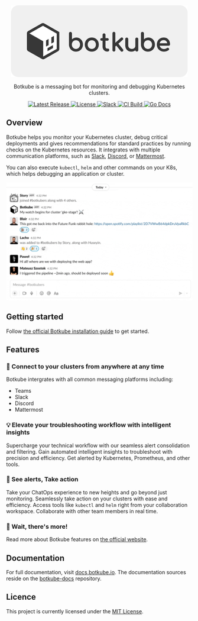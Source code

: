 <p align="center">
  <a href="https://botkube.io">
    <img src="./docs/assets/botkube-title.png" alt="Botkube Logo Light" />
  </a>
</p>

<p align="center">
  Botkube is a messaging bot for monitoring and debugging Kubernetes clusters.
</p>

<p align="center">
  <a href="https://github.com/kubeshop/botkube/releases/latest">
    <img src="https://img.shields.io/github/v/release/kubeshop/botkube" alt="Latest Release" />
  </a>
  <a href="https://github.com/kubeshop/botkube/blob/main/LICENSE">
    <img src="https://img.shields.io/github/license/kubeshop/botkube" alt="License"/>
  </a>
  <a href="https://join.botkube.io/">
    <img src="https://badgen.net/badge/slack/Botkube?icon=slack" alt="Slack" />
  </a>
  <a href="https://github.com/kubeshop/botkube/actions?query=workflow%3ACI+branch%3Amain">
    <img src="https://github.com/kubeshop/botkube/workflows/CI/badge.svg?branch=main" alt="CI Build" />
  </a>
  <a href="https://godoc.org/github.com/kubeshop/botkube">
    <img src="https://godoc.org/github.com/kubeshop/botkube?status.svg" alt="Go Docs" />
  </a>
</p>

## Overview

Botkube helps you monitor your Kubernetes cluster, debug critical deployments and gives recommendations for standard practices by running checks on the Kubernetes resources. It integrates with multiple communication platforms, such as [Slack](https://slack.com), [Discord](https://discord.com/), or [Mattermost](https://mattermost.com).

You can also execute `kubectl`, `helm` and other commands on your K8s, which helps debugging an application or cluster.

<p align="center">
<img src="./docs/assets/main-demo.gif" />
</p>

## Getting started

Follow [the official Botkube installation guide](https://docs.botkube.io/installation/) to get started.

## Features

### 💬 Connect to your clusters from anywhere at any time

Botkube intergrates with all common messaging platforms including:

- Teams
- Slack
- Discord
- Mattermost

### 💡 Elevate your troubleshooting workflow with intelligent insights

Supercharge your technical workflow with our seamless alert consolidation and filtering. Gain automated intelligent insights to troubleshoot with precision and efficiency. Get alerted by Kubernetes, Prometheus, and other tools.

### 🚀 See alerts, Take action

Take your ChatOps experience to new heights and go beyond just monitoring. Seamlessly take action on your clusters with ease and efficiency. Access tools like `kubectl` and `helm` right from your collaboration workspace. Collaborate with other team members in real time.

### 📖 Wait, there's more!

Read more about Botkube features on [the official website](https://botkube.io/features/).

## Documentation

For full documentation, visit [docs,botkube.io](https://docs.botkube.io). The documentation sources reside on the [botkube-docs](https://github.com/kubeshop/botkube-docs) repository.

## Licence

This project is currently licensed under the [MIT License](https://github.com/kubeshop/botkube/blob/main/LICENSE).

